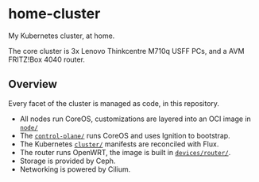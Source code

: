 # home-cluster

My Kubernetes cluster, at home.

The core cluster is 3x Lenovo Thinkcentre M710q USFF PCs, and a AVM FRITZ!Box 4040 router.

## Overview

Every facet of the cluster is managed as code, in this repository.

 * All nodes run CoreOS, customizations are layered into an OCI image in [`node/`](./node/README.md)
 * The [`control-plane/`](./control-plane/README.md) runs CoreOS and uses Ignition to bootstrap.
 * The Kubernetes [`cluster/`](./cluster/README.md) manifests are reconciled with Flux.
 * The router runs OpenWRT, the image is built in [`devices/router/`](./devices/router/README.md).
 * Storage is provided by Ceph.
 * Networking is powered by Cilium.
